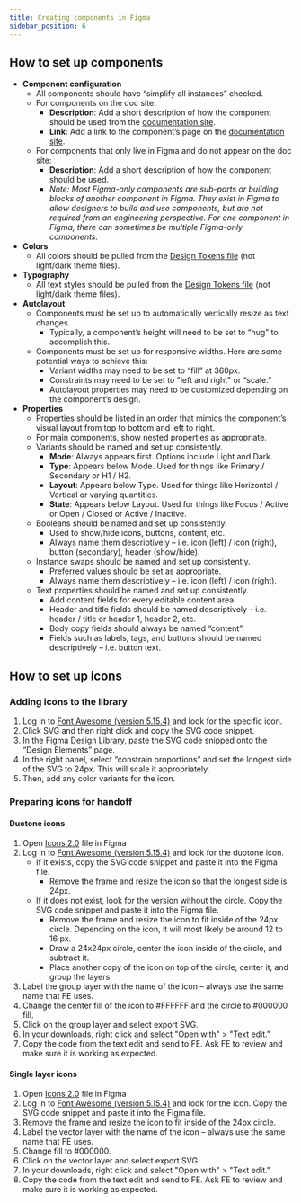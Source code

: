 ```yaml
---
title: Creating components in Figma
sidebar_position: 6
---
```


## How to set up components

* **Component configuration**
	* All components should have “simplify all instances” checked.
	* For components on the doc site:
	    * **Description**: Add a short description of how the component should be used from the [documentation site](https://department-of-veterans-affairs.github.io/va-mobile-app/docs/UX/ComponentsSection/).
	    * **Link**: Add a link to the component’s page on the [documentation site](https://department-of-veterans-affairs.github.io/va-mobile-app/docs/UX/ComponentsSection/).
	* For components that only live in Figma and do not appear on the doc site:
	    * **Description**: Add a short description of how the component should be used.
	    * *Note: Most Figma-only components are sub-parts or building blocks of another component in Figma. They exist in Figma to allow designers to build and use components, but are not required from an engineering perspective. For one component in Figma, there can sometimes be multiple Figma-only components.*
* **Colors**
	* All colors should be pulled from the [Design Tokens file](https://www.figma.com/file/bGO6g5cCvWycrNjoK66PXc/%F0%9F%93%90-DesignTokens1.0---Library---VAMobile) (not light/dark theme files).
* **Typography**
	* All text styles should be pulled from the [Design Tokens file](https://www.figma.com/file/bGO6g5cCvWycrNjoK66PXc/%F0%9F%93%90-DesignTokens1.0---Library---VAMobile) (not light/dark theme files).
* **Autolayout**
	* Components must be set up to automatically vertically resize as text changes.
	    * Typically, a component’s height will need to be set to “hug” to accomplish this.
	* Components must be set up for responsive widths. Here are some potential ways to achieve this:
	    * Variant widths may need to be set to “fill” at 360px.
	    * Constraints may need to be set to "left and right" or “scale.”
	    * Autolayout properties may need to be customized depending on the component’s design.
* **Properties**
	* Properties should be listed in an order that mimics the component’s visual layout from top to bottom and left to right.
	* For main components, show nested properties as appropriate.
	* Variants should be named and set up consistently.
	    * **Mode**: Always appears first. Options include Light and Dark.
	    * **Type**: Appears below Mode. Used for things like Primary / Secondary or H1 / H2.
	    * **Layout**: Appears below Type. Used for things like Horizontal / Vertical or varying quantities.
	    * **State**: Appears below Layout. Used for things like Focus / Active or Open / Closed or Active / Inactive.
	* Booleans should be named and set up consistently.
	    * Used to show/hide icons, buttons, content, etc.
	    * Always name them descriptively – i.e. icon (left) / icon (right), button (secondary), header (show/hide).
	* Instance swaps should be named and set up consistently.
	    * Preferred values should be set as appropriate.
	    * Always name them descriptively – i.e. icon (left) / icon (right).
	* Text properties should be named and set up consistently.
	    * Add content fields for every editable content area.
	    * Header and title fields should be named descriptively – i.e. header / title or header 1, header 2, etc.
	    * Body copy fields should always be named “content”.
	    * Fields such as labels, tags, and buttons should be named descriptively – i.e. button text.

## How to set up icons

### Adding icons to the library
1. Log in to [Font Awesome (version 5.15.4)](https://fontawesome.com/v5/search) and look for the specific icon. 
2. Click SVG and then right click and copy the SVG code snippet.
3. In the Figma [Design Library](https://www.figma.com/file/QVLPB3eOunmKrgQOuOt0SU/%F0%9F%93%90-DesignLibrary2.0---VAMobile?node-id=719%3A1428&t=mZejOtPIYdGFPfth-1), paste the SVG code snipped onto the  “Design Elements” page.
4. In the right panel, select “constrain proportions” and set the longest side of the SVG to 24px. This will scale it appropriately.
5. Then, add any color variants for the icon.

### Preparing icons for handoff
#### Duotone icons
1. Open [Icons 2.0](https://www.figma.com/file/cLGkWCYparhoT1kDSw0xX4/%F0%9F%93%90-Icons-2.0---VAMobile?node-id=0%3A1&t=cuVnHqvFVGMX3KrI-1) file in Figma
2. Log in to [Font Awesome (version 5.15.4)](https://fontawesome.com/v5/search) and look for the duotone icon. 
	* If it exists, copy the SVG code snippet and paste it into the Figma file.
		* Remove the frame and resize the icon so that the longest side is 24px.
	* If it does not exist, look for the version without the circle. Copy the SVG code snippet and paste it into the Figma file.
		* Remove the frame and resize the icon to fit inside of the 24px circle. Depending on the icon, it will most likely be around 12 to 16 px. 
		* Draw a 24x24px circle, center the icon inside of the circle, and subtract it. 
		* Place another copy of the icon on top of the circle, center it, and group the layers.
3. Label the group layer with the name of the icon – always use the same name that FE uses.
4. Change the center fill of the icon to #FFFFFF and the circle to #000000 fill.
5. Click on the group layer and select export SVG. 
6. In your downloads, right click and select "Open with" > "Text edit."
7. Copy the code from the text edit and send to FE. Ask FE to review and make sure it is working as expected.

#### Single layer icons
1. Open [Icons 2.0](https://www.figma.com/file/cLGkWCYparhoT1kDSw0xX4/%F0%9F%93%90-Icons-2.0---VAMobile?node-id=0%3A1&t=cuVnHqvFVGMX3KrI-1) file in Figma
2. Log in to [Font Awesome (version 5.15.4)](https://fontawesome.com/v5/search) and look for the icon. Copy the SVG code snippet and paste it into the Figma file.
3. Remove the frame and resize the icon to fit inside of the 24px circle.
4. Label the vector layer with the name of the icon – always use the same name that FE uses.
5. Change fill to #000000.
6. Click on the vector layer and select export SVG. 
7. In your downloads, right click and select "Open with" > "Text edit."
8. Copy the code from the text edit and send to FE. Ask FE to review and make sure it is working as expected.
